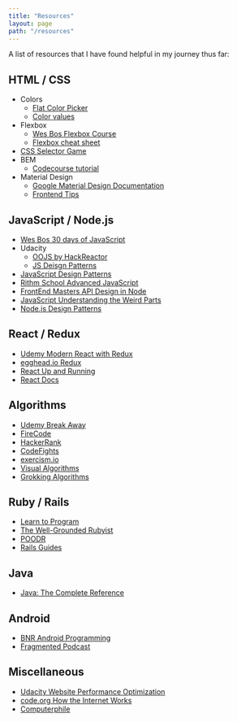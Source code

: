 ```yaml
---
title: "Resources"
layout: page
path: "/resources"
---
```

A list of resources that I have found helpful in my journey thus far:
<div class="resources">

  ## HTML / CSS
  * Colors
    * [Flat Color Picker](http://flatuicolors.com/)
    * [Color values](http://www.0to255.com/)
  * Flexbox 
    * [Wes Bos Flexbox Course](https://flexbox.io/)
    * [Flexbox cheat sheet](http://jonibologna.com/content/images/flexboxsheet.pdf)
  * [CSS Selector Game](https://flukeout.github.io/)
   * BEM
      * [Codecourse tutorial](https://www.youtube.com/playlist?list=PLfdtiltiRHWEYqBpQVQRkGNe0ForwPDWL) 
  * Material Design
    * [Google Material Design Documentation](https://material.io/guidelines/)
    * [Frontend Tips](https://www.youtube.com/channel/UC0abAX9cuVB0klLobCewq-g)


  ## JavaScript / Node.js
  * [Wes Bos 30 days of JavaScript](https://javascript30.com/)
  * Udacity
    * [OOJS by HackReactor](https://www.udacity.com/course/object-oriented-javascript--ud015)
    * [JS Deisgn Patterns](https://www.udacity.com/course/javascript-design-patterns--ud989)
  * [JavaScript Design Patterns](https://www.amazon.com/Learning-JavaScript-Design-Patterns-Developers/dp/1449331815)
  * [Rithm School Advanced JavaScript](https://www.rithmschool.com/courses#advanced)
  * [FrontEnd Masters API Design in Node](https://frontendmasters.com/courses/api-design-nodejs/?u=c27d1d7a54857a70aeabd415708138d47c21ab40)
  * [JavaScript Understanding the Weird Parts](https://www.udemy.com/understand-javascript/learn/v4/overview)
  * [Node.js Design Patterns](https://www.amazon.com/Node-js-Design-Patterns-Mario-Casciaro/dp/1783287314)

  ## React / Redux
  * [Udemy Modern React with Redux](https://www.udemy.com/react-redux/learn/v4/overview)
  * [egghead.io Redux](https://egghead.io/courses/getting-started-with-redux)
  * [React Up and Running](https://www.amazon.com/React-Running-Building-Web-Applications/dp/1491931825)
  * [React Docs](https://facebook.github.io/react/docs/hello-world.html)

  ## Algorithms
  * [Udemy Break Away](https://www.udemy.com/break-away-coding-interviews-1/learn/v4/overview)
  * [FireCode](https://www.firecode.io/)
  * [HackerRank](https://www.hackerrank.com)
  * [CodeFights](https://codefights.com/)
  * [exercism.io](http://exercism.io/)
  * [Visual Algorithms](https://visualgo.net/en)
  * [Grokking Algorithms](https://www.manning.com/books/grokking-algorithms)


  ## Ruby / Rails
  * [Learn to Program](https://www.amazon.com/Learn-Program-Second-Facets-Ruby/dp/1934356360)
  * [The Well-Grounded Rubyist](https://www.amazon.com/Well-Grounded-Rubyist-David-Black/dp/1617291692/ref=pd_lpo_sbs_14_t_0?_encoding=UTF8&psc=1&refRID=CKE5F9G52B7FV8M9NVRR)
  * [POODR](https://www.amazon.com/Practical-Object-Oriented-Design-Ruby-Addison-Wesley/dp/0321721330/ref=pd_sim_14_1?_encoding=UTF8&pd_rd_i=0321721330&pd_rd_r=43NYX197AXRZ14A01ZDA&pd_rd_w=7UaiW&pd_rd_wg=ksqAJ&psc=1&refRID=43NYX197AXRZ14A01ZDA)
  * [Rails Guides](http://guides.rubyonrails.org/getting_started.html)

  ## Java
  * [Java: The Complete Reference](https://www.amazon.com/Java-Complete-Reference-Herbert-Schildt/dp/0071808558)
  
  ## Android
  * [BNR Android Programming](https://www.bignerdranch.com/books/android-programming/)
  * [Fragmented Podcast](http://www.fragmentedpodcast.com)

  ## Miscellaneous
  * [Udacity Website Performance Optimization](https://classroom.udacity.com/courses/ud884)
  * [code.org How the Internet Works](https://www.youtube.com/playlist?list=PLzdnOPI1iJNfMRZm5DDxco3UdsFegvuB7)
  * [Computerphile](https://www.youtube.com/channel/UC9-y-6csu5WGm29I7JiwpnA)
</div>
